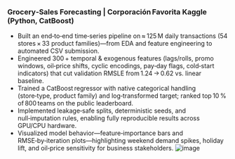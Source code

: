 ### Grocery‑Sales Forecasting | Corporación Favorita Kaggle (Python, CatBoost)
- Built an end‑to‑end time‑series pipeline on ≈ 125 M daily transactions (54 stores × 33 product families)—from EDA and feature engineering to automated CSV submission.
- Engineered 300 + temporal & exogenous features (lags/rolls, promo windows, oil‑price shifts, cyclic encodings, pay‑day flags, cold‑start indicators) that cut validation RMSLE from 1.24 → 0.62 vs. linear baseline.
- Trained a CatBoost regressor with native categorical handling (store‑type, product family) and log‑transformed target; ranked top 10 % of 800 teams on the public leaderboard.
- Implemented leakage‑safe splits, deterministic seeds, and null‑imputation rules, enabling fully reproducible results across GPU/CPU hardware.
- Visualized model behavior—feature‑importance bars and RMSE‑by‑iteration plots—highlighting weekend demand spikes, holiday lift, and oil‑price sensitivity for business stakeholders.
 ![image](https://github.com/user-attachments/assets/b46b1275-41e1-470a-873a-c062fd4b0511)
